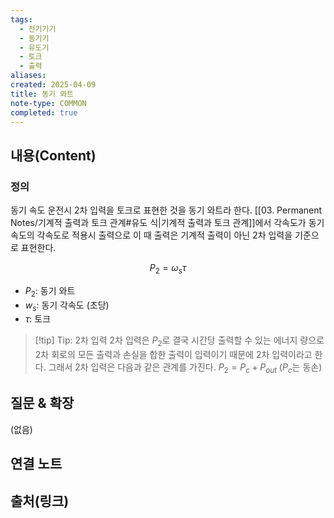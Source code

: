 ```yaml
---
tags:
  - 전기기기
  - 동기기
  - 유도기
  - 토크
  - 출력
aliases: 
created: 2025-04-09
title: 동기 와트
note-type: COMMON
completed: true
---
```


## 내용(Content)

### 정의

동기 속도 운전시 2차 입력을 토크로 표현한 것을 동기 와트라 한다. [[03. Permanent Notes/기계적 출력과 토크 관계#유도 식|기계적 출력과 토크 관계]]에서 각속도가 동기 속도의 각속도로 적용시 출력으로 이 때 출력은 기계적 출력이 아닌 2차 입력을 기준으로 표현한다.

$$
P_{2} = \omega_{s} \tau
$$

- $P_{2}$: 동기 와트
- $w_{s}$: 동기 각속도 (초당)
- $\tau$: 토크

>[!tip] Tip: 2차 입력
>2차 입력은 $P_{2}$로 결국 시간당 출력할 수 있는 에너지 량으로 2차 회로의 모든 출력과 손실을 합한 출력이 입력이기 때문에 2차 입력이라고 한다. 그래서 2차 입력은 다음과 같은 관계를 가진다.
>$P_{2} = P_{c} + P_{out}$ ($P_{c}$는 동손)




## 질문 & 확장

(없음)

## 연결 노트

## 출처(링크)

